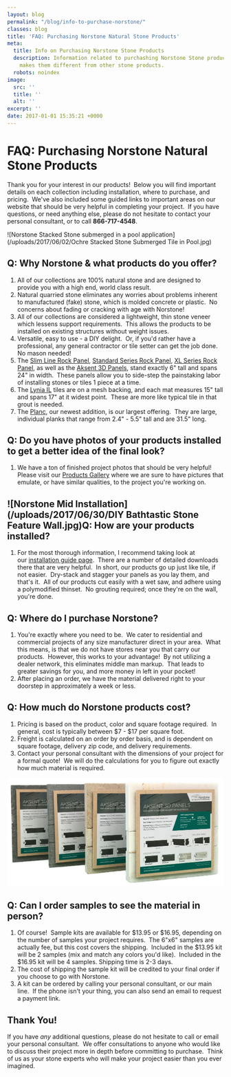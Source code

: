 ```yaml
---
layout: blog
permalink: "/blog/info-to-purchase-norstone/"
classes: blog
title: 'FAQ: Purchasing Norstone Natural Stone Products'
meta:
  title: Info on Purchasing Norstone Stone Products
  description: Information related to purchashing Norstone Stone products and what
    makes them different from other stone products.
  robots: noindex
image:
  src: ''
  title: ''
  alt: ''
excerpt: ''
date: 2017-01-01 15:35:21 +0000
---
```

# FAQ: Purchasing Norstone Natural Stone Products

Thank you for your interest in our products!  Below you will find important details on each collection including installation, where to purchase, and pricing.  We've also included some guided links to important areas on our website that should be very helpful in completing your project.  If you have questions, or need anything else, please do not hesitate to contact your personal consultant, or to call **866-717-4548**.

![Norstone Stacked Stone submerged in a pool application](/uploads/2017/06/02/Ochre Stacked Stone Submerged Tile in Pool.jpg)

## Q: Why Norstone & what products do you offer?

1. All of our collections are 100% natural stone and are designed to provide you with a high end, world class result.
2. Natural quarried stone eliminates any worries about problems inherent to manufactured (fake) stone, which is molded concrete or plastic.  No concerns about fading or cracking with age with Norstone!
3. All of our collections are considered a lightweight, thin stone veneer which lessens support requirements.  This allows the products to be installed on existing structures without weight issues.
4. Versatile, easy to use - a DIY delight.  Or, if you'd rather have a professional, any general contractor or tile setter can get the job done.  No mason needed!
5. The [Slim Line Rock Panel](https://www.norstoneusa.com/blog/norstone-slim-line-budget-stone-veneer/), [Standard Series Rock Panel](https://www.norstoneusa.com/products/stacked-stone-cladding/), [XL Series Rock Panel](https://www.norstoneusa.com/products/thin-stone-veneer-panels/), as well as the [Aksent 3D Panels](https://www.norstoneusa.com/products/aksent-modern-tiles/), stand exactly 6" tall and spans 24" in width.  These panels allow you to side-step the painstaking labor of installing stones or tiles 1 piece at a time. 
6. The [Lynia IL](https://www.norstoneusa.com/products/lynia-mosaic-tiles/) tiles are on a mesh backing, and each mat measures 15" tall and spans 17" at it widest point.  These are more like typical tile in that grout is needed.   
7. The [Planc](https://www.norstoneusa.com/products/large-format-stone-veneer/), our newest addition, is our largest offering.  They are large, individual planks that range from 2.4" - 5.5" tall and are 31.5" long. 

## Q: Do you have photos of your products installed to get a better idea of the final look?

1. We have a ton of finished project photos that should be very helpful!  Please visit our [Products Gallery](http://www.norstoneusa.com/gallery/rock-panels) where we are sure to have pictures that emulate, or have similar qualities, to the project you're working on.  

## ![Norstone Mid Installation](/uploads/2017/06/30/DIY Bathtastic Stone Feature Wall.jpg)Q: How are your products installed?

1. For the most thorough information, I recommend taking look at our [installation guide page](http://www.norstoneusa.com/how-to-install-stacked-stone).  There are a number of detailed downloads there that are very helpful.  In short, our products go up just like tile, if not easier.  Dry-stack and stagger your panels as you lay them, and that's it.  All of our products cut easily with a wet saw, and adhere using a polymodified thinset.  No grouting required; once they're on the wall, you're done. 

## Q: Where do I purchase Norstone?

1. You're exactly where you need to be.  We cater to residential and commercial projects of any size manufacturer direct in your area.  What this means, is that we do not have stores near you that carry our products.  However, this works to your advantage!  By not utilizing a dealer network, this eliminates middle man markup.  That leads to greater savings for you, and more money in left in your pocket! 
2. After placing an order, we have the material delivered right to your doorstep in approximately a week or less. 

## Q: How much do Norstone products cost?

1. Pricing is based on the product, color and square footage required.  In general, cost is typically between $7 - $17 per square foot. 
2. Freight is calculated on an order by order basis, and is dependent on square footage, delivery zip code, and delivery requirements.
3. Contact your personal consultant with the dimensions of your project for a formal quote!  We will do the calculations for you to figure out exactly how much material is required.

![Norstone Sample Photo](/uploads/2018/06/08/Aksent3D-Samples-Back-Etched-Web.jpg)

## Q: Can I order samples to see the material in person?

1. Of course!  Sample kits are available for $13.95 or $16.95, depending on the number of samples your project requires.  The 6"x6" samples are actually fee, but this cost covers the shipping.  Included in the $13.95 kit will be 2 samples (mix and match any colors you'd like).  Included in the $16.95 kit will be 4 samples. Shipping time is 2-3 days. 
2. The cost of shipping the sample kit will be credited to your final order if you choose to go with Norstone. 
3. A kit can be ordered by calling your personal consultant, or our main line.  If the phone isn't your thing, you can also send an email to request a payment link.  

## Thank You!

If you have _any_ additional questions, please do not hesitate to call or email your personal consultant.  We offer consultations to anyone who would like to discuss their project more in depth before committing to purchase.  Think of us as your stone experts who will make your project easier than you ever imagined.